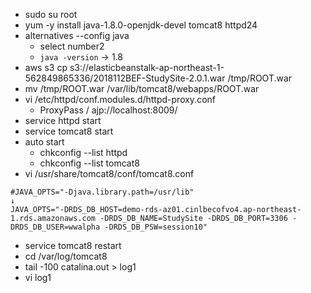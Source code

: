 * sudo su root
* yum -y install java-1.8.0-openjdk-devel tomcat8 httpd24
* alternatives --config java
  * select number2
  * `java -version` -> 1.8
* aws s3 cp s3://elasticbeanstalk-ap-northeast-1-562849865336/2018112BEF-StudySite-2.0.1.war /tmp/ROOT.war
* mv /tmp/ROOT.war /var/lib/tomcat8/webapps/ROOT.war
* vi /etc/httpd/conf.modules.d/httpd-proxy.conf
  * ProxyPass / ajp://localhost:8009/
* service httpd start
* service tomcat8 start
* auto start
  * chkconfig --list httpd
  * chkconfig --list tomcat8
* vi /usr/share/tomcat8/conf/tomcat8.conf
```
#JAVA_OPTS="-Djava.library.path=/usr/lib"
↓
JAVA_OPTS="-DRDS_DB_HOST=demo-rds-az01.cinlbecofvo4.ap-northeast-1.rds.amazonaws.com -DRDS_DB_NAME=StudySite -DRDS_DB_PORT=3306 -DRDS_DB_USER=wwalpha -DRDS_DB_PSW=session10"
```
* service tomcat8 restart
* cd /var/log/tomcat8
* tail -100 catalina.out > log1
* vi log1
